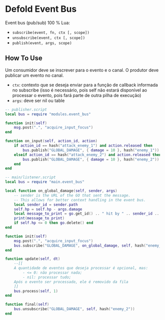 # Defold Event Bus

Event bus (pub/sub) 100 % Lua:
* `subscribe(event, fn, ctx [, scope])`
* `unsubscribe(event, ctx [, scope])`
* `publish(event, args, scope)` 

## How To Use

Um consumidor deve se inscrever para o evento e o canal. O produtor deve publicar um evento no canal.

- `ctx`: contexto que se deseja enviar para a função de callback informada no subscribe (isso é necessário, pois self não estará disponível ao processar o evento, pois fará parte de outra pilha de execução)
- `args`: deve ser nil ou table

```lua
-- publisher.script
local bus = require "modules.event_bus"

function init(self)
    msg.post(".", "acquire_input_focus")
end

function on_input(self, action_id, action)
    if action_id == hash("attack_enemy_1") and action.released then
        bus.publish("GLOBAL_DAMAGE", { damage = 10 }, hash("enemy_1"))
    elseif action_id == hash("attack_enemy_2") and action.released then
        bus.publish("GLOBAL_DAMAGE", { damage = 10 }, hash("enemy_2"))
    end
end

```

```lua
-- main/listener.script
local bus = require "main.event_bus"

local function on_global_damage(self, sender, args)
    -- sender is the URL of the GO that sent the message.
    -- This allows for better context handling in the event bus.
    local sender_id = sender.path
    self.hp = self.hp - args.damage
    local message_to_print = go.get_id() .. " hit by " .. sender_id .. ". HP: " .. self.hp
    print(message_to_print)
    if self.hp <= 0 then go.delete() end
end

function init(self)
    msg.post(".", "acquire_input_focus")
    bus.subscribe("GLOBAL_DAMAGE", on_global_damage, self, hash("enemy_2"))
end

function update(self, dt)
    --[[
    A quantidade de eventos que deseja processar é opcional, mas:
        - <= 0: não processar nada;
        - nil: processar tudo;
    Após o evento ser processado, ele é removido da fila
    ]]
    bus.process(self, 1)
end

function final(self)
    bus.unsubscribe("GLOBAL_DAMAGE", self, hash("enemy_2"))
end

```